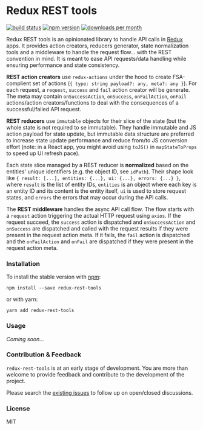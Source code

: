 # Redux REST tools

[![build status](https://img.shields.io/travis/ocolot/redux-rest-tools.svg)](https://travis-ci.org/ocolot/redux-rest-tools)
[![npm version](https://img.shields.io/npm/v/redux-rest-tools.svg)](https://www.npmjs.com/package/redux-rest-tools)
[![downloads per month](https://img.shields.io/npm/dm/redux-rest-tools.svg)](https://www.npmjs.com/package/redux-rest-tools)

Redux REST tools is an opinionated library to handle API calls in [Redux](http://redux.js.org) apps. It provides action creators, reducers generator, state normalization tools and a middleware to handle the request flow... with the REST convention in mind. It is meant to ease API requests/data handling while ensuring performance and state consistency.

**REST action creators** use `redux-actions` under the hood to create FSA-complient set of actions (`{ type: string payload?: any, meta?: any }`). For each request, a `request`, `success` and `fail` action creator will be generate. The meta may contain `onSuccessAction`, `onSuccess`, `onFailAction`, `onFail` actions/action creators/functions to deal with the consequences of a successful/failed API request.

**REST reducers** use `immutable` objects for their slice of the state (but the whole state is not required to se immutable). They handle immutable and JS action payload for state update, but immutable data structure are preferred to increase state update performance and reduce from/to JS conversion effort (note: in a React app, you might avoid using `toJS()` in `mapStateToProps` to speed up UI refresh pace).

Each state slice managed by a REST reducer is **normalized** based on the entities' unique identifiers (e.g. the object ID, see `idPath`). Their shape look like `{ result: [...], entities: {...}, ui: {...}, errors: {...} }`, where `result` is the list of entity IDs, `entities` is an object where each key is an entity ID and its content is the entity itself, `ui` is used to store request states, and `errors` the errors that may occur during the API calls.

The **REST middleware** handles the async API call flow. The flow starts with a `request` action triggering the actual HTTP request using `axios`. If the request succeed, the `success` action is dispatched and `onSuccessAction` and `onSuccess` are dispatched and called with the request results if they were present in the request action meta. If it fails, the `fail` action is dispatched and the `onFailAction` and `onFail` are dispatched if they were present in the request action meta.

### Installation

To install the stable version with [npm](https://www.npmjs.com/):

```
npm install --save redux-rest-tools
```

or with yarn:

```
yarn add redux-rest-tools
```

### Usage

_Coming soon..._

### Contribution & Feedback

`redux-rest-tools` is at an early stage of development. You are more than welcome to provide feedback and contribute to the development of the project.

Please search the [existing issues](https://github.com/ocolot/redux-rest-tools/issues) to follow up on open/closed discussions.

### License

MIT
